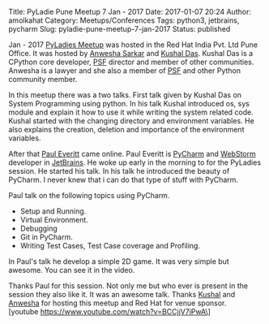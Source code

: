 Title: PyLadie Pune Meetup 7 Jan - 2017
Date: 2017-01-07 20:24
Author: amolkahat
Category: Meetups/Conferences
Tags: python3, jetbrains, pycharm
Slug: pyladie-pune-meetup-7-jan-2017
Status: published

Jan - 2017 [PyLadies Meetup](https://www.meetup.com/PyLadies-Pune/) was hosted in the Red Hat India Pvt. Ltd Pune Office. It was hosted by [Anwesha Sarkar](https://twitter.com/anweshasrkr) and [Kushal Das](https://twitter.com/kushaldas). Kushal Das is a CPython core developer, [PSF](https://www.python.org/psf/) director and member of other communities. Anwesha is a lawyer and she also a member of [PSF](https://www.python.org/psf/) and other Python community member.

In this meetup there was a two talks. First talk given by Kushal Das on System Programming using python. In his talk Kushal introduced os, sys module and explain it how to use it while writing the system related code. Kushal started with the changing directory and environment variables. He also explains the creation, deletion and importance of the environment variables.

After that [Paul Everitt](https://twitter.com/paulweveritt) came online. Paul Everitt is [PyCharm](https://www.jetbrains.com/pycharm/) and [WebStorm](https://www.jetbrains.com/webstorm/) developer in [JetBrains](https://www.jetbrains.com/). He woke up early in the morning to for the PyLadies<!--more--> session. He started his talk. In his talk he introduced the beauty of PyCharm. I never knew that i can do that type of stuff with PyCharm.

Paul talk on the following topics using PyCharm.

-   Setup and Running.
-   Virtual Environment.
-   Debugging
-   Git in PyCharm.
-   Writing Test Cases, Test Case coverage and Profiling.

In Paul's talk he develop a simple 2D game. It was very simple but awesome. You can see it in the video.

Thanks Paul for this session. Not only me but who ever is present in the session they also like it. It was an awesome talk. Thanks [Kushal](https://twitter.com/kushaldas) and [Anwesha](https://twitter.com/anweshasrkr) for hosting this meetup and Red Hat for venue sponsor.  
\[youtube https://www.youtube.com/watch?v=BCCjjV7iPwA\]
